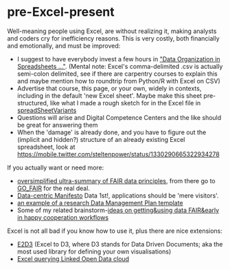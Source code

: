 # pre-Excel-present
Well-meaning people using Excel, are without realizing it, making analysts and coders cry for inefficiency reasons.
This is very costly, both financially and emotionally, and must be improved:
- I suggest to have everybody invest a few hours in ["Data Organization in Spreadsheets ..."](https://datacarpentry.org/spreadsheet-ecology-lesson/).
(Mental note: Excel's comma-delimited .csv is actually semi-colon delimited, see if there are carpentry courses to explain this and maybe mention how to roundtrip from Python/R with Excel on CSV)
- Advertise that course, this page, or your own, widely in contexts, including in the default 'new Excel sheet'. Maybe make this sheet pre-structured, like what I made a rough sketch for in the Excel file in [spreadSheetVariants](https://github.com/steltenpower/SpreadsheetVariants)
- Questions will arise and Digital Competence Centers and the like should be great for answering them
- When the 'damage' is already done, and you have to figure out the (implicit and hidden?) structure of an already existing Excel spreadsheet, look at https://mobile.twitter.com/steltenpower/status/1330290665322934278

If you actually want or need more:
- [oversimplified ultra-summary of FAIR data principles](https://srs.saxion.nl/wp-content/uploads/2019/01/SRS_poster_2019_FAIR-724x1024.jpg), from there go to [GO_FAIR](https://go-fair.org) for the real deal.
- [Data-centric Manifesto](http://datacentricmanifesto.org/) Data 1st!, applications should be 'mere visitors'.
- [an example of a research Data Management Plan template](https://srs.saxion.nl/dmp_template/)
- Some of my related brainstorm-[ideas on getting&using data FAIR&early in happy cooperation workflows](https://github.com/search?q=user%3Asteltenpower+fair-early)

Excel is not all bad if you know how to use it, plus there are nice extensions:
- [E2D3](https://e2d3.org) (Excel to D3, where D3 stands for Data Driven Documents; aka the most used library for defining your own visualisations)
- [Excel querying Linked Open Data cloud](https://mobile.twitter.com/kidehen/status/1248711829070774274)
